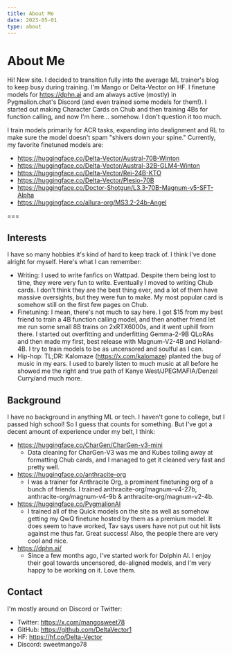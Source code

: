 ```yaml
---
title: About Me
date: 2023-05-01
type: about
---
```


# About Me

Hi! New site. I decided to transition fully into the average ML trainer's blog to keep busy during training. I'm Mango or Delta-Vector on HF. I finetune models for https://dphn.ai and am always active (mostly) in Pygmalion.chat's Discord (and even trained some models for them!). I started out making Character Cards on Chub and then training 4Bs for function calling, and now I'm here... somehow. I don't question it too much. 

I train models primarily for ACR tasks, expanding into dealignment and RL to make sure the model doesn't spam "shivers down your spine." Currently, my favorite finetuned models are:
- https://huggingface.co/Delta-Vector/Austral-70B-Winton
- https://huggingface.co/Delta-Vector/Austral-32B-GLM4-Winton
- https://huggingface.co/Delta-Vector/Rei-24B-KTO
- https://huggingface.co/Delta-Vector/Plesio-70B
- https://huggingface.co/Doctor-Shotgun/L3.3-70B-Magnum-v5-SFT-Alpha
- https://huggingface.co/allura-org/MS3.2-24b-Angel

===

## Interests

I have so many hobbies it's kind of hard to keep track of. I think I've done alright for myself. Here's what I can remember:

- Writing: I used to write fanfics on Wattpad. Despite them being lost to time, they were very fun to write. Eventually I moved to writing Chub cards. I don't think they are the best thing ever, and a lot of them have massive oversights, but they were fun to make. My most popular card is somehow still on the first few pages on Chub. 
- Finetuning: I mean, there's not much to say here. I got $15 from my best friend to train a 4B function calling model, and then another friend let me run some small 8B trains on 2xRTX6000s, and it went uphill from there. I started out overfitting and underfitting Gemma-2-9B QLoRAs and then made my first, best release with Magnum-V2-4B and Holland-4B. I try to train models to be as uncensored and soulful as I can. 
- Hip-hop: TL;DR: Kalomaze (https://x.com/kalomaze) planted the bug of music in my ears. I used to barely listen to much music at all before he showed me the right and true path of Kanye West/JPEGMAFIA/Denzel Curry/and much more. 

## Background

I have no background in anything ML or tech. I haven't gone to college, but I passed high school! So I guess that counts for something. But I've got a decent amount of experience under my belt, I think:
- https://huggingface.co/CharGen/CharGen-v3-mini
	- Data cleaning for CharGen-V3 was me and Kubes toiling away at formatting Chub cards, and I managed to get it cleaned very fast and pretty well.
- https://huggingface.co/anthracite-org
	- I was a trainer for Anthracite Org, a prominent finetuning org of a bunch of friends. I trained anthracite-org/magnum-v4-27b, anthracite-org/magnum-v4-9b & anthracite-org/magnum-v2-4b.
- https://huggingface.co/PygmalionAI
	- I trained all of the Quick models on the site as well as somehow getting my QwQ finetune hosted by them as a premium model. It does seem to have worked, Tav says users have not put out hit lists against me thus far. Great success! Also, the people there are very cool and nice. 
- https://dphn.ai/
	- Since a few months ago, I've started work for Dolphin AI. I enjoy their goal towards uncensored, de-aligned models, and I'm very happy to be working on it. Love them.  

## Contact

I'm mostly around on Discord or Twitter:
- Twitter: https://x.com/mangosweet78
- GitHub: https://github.com/DeltaVector1
- HF: https://hf.co/Delta-Vector
- Discord: sweetmango78